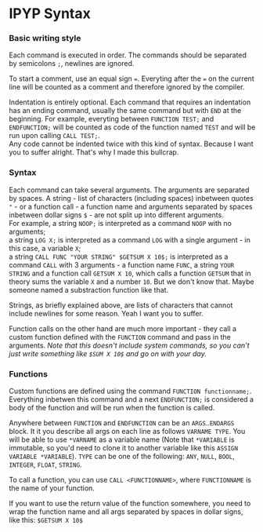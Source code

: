 # IPYP Syntax

### Basic writing style
Each command is executed in order. The commands should be separated by semicolons `;`, newlines are ignored.

To start a comment, use an equal sign `=`. Everyting after the `=` on the current line will be counted as a comment and therefore ignored by the compiler.

Indentation is entirely optional. Each command that requires an indentation has an ending command, usually the same command but with `END` at the beginning. For example, everyting between `FUNCTION TEST;` and `ENDFUNCTION;` will be counted as code of the function named `TEST` and will be run upon calling `CALL TEST;`.<br>
Any code cannot be indented twice with this kind of syntax. Because I want you to suffer alright. That's why I made this bullcrap.


### Syntax

Each command can take several arguments. The arguments are separated by spaces.
A string - list of characters (including spaces) inbetween quotes `"` - or a function call - a function name and arguments separated by spaces inbetween dollar signs `$` - are not split up into different arguments.<br>
For example, a string `NOOP;` is interpreted as a command `NOOP` with no arguments;<br>
a string `LOG X;` is interpreted as a command `LOG` with a single argument - in this case, a variable `X`;<br>
a string `CALL FUNC "YOUR STRING" $GETSUM X 10$;` is interpreted as a command `CALL` with 3 arguments - a function name `FUNC`, a string `YOUR STRING` and a function call `GETSUM X 10`, which calls a function `GETSUM` that in theory sums the variable `X` and a number `10`. But we don't know that. Maybe someone named a substraction function like that.

Strings, as briefly explained above, are lists of characters that cannot include newlines for some reason. Yeah I want you to suffer.

Function calls on the other hand are much more important - they call a custom function defined with the `FUNCTION` command and pass in the arguments. <i>Note that this doesn't include system commands, so you can't just write something like `$SUM X 10$` and go on with your day.</i>


### Functions

Custom functions are defined using the command `FUNCTION functionname;`. Everything inbetwen this command and a next `ENDFUNCTION;` is considered a body of the function and will be run when the function is called.

Anywhere between `FUNCTION` and `ENDFUNCTION` can be an `ARGS`..`ENDARGS` block. It it you describe all args on each line as follows `VARNAME TYPE`. You will be able to use `*VARNAME` as a variable name (Note that `*VARIABLE` is immutable, so you'd need to clone it to another variable like this `ASSIGN VARIABLE *VARIABLE`). `TYPE` can be one of the following: `ANY`, `NULL`, `BOOL`, `INTEGER`, `FLOAT`, `STRING`.

To call a function, you can use `CALL <FUNCTIONNAME>`, where `FUNCTIONNAME` is the name of your function.

If you want to use the return value of the function somewhere, you need to wrap the function name and all args separated by spaces in dollar signs, like this: `$GETSUM X 10$`